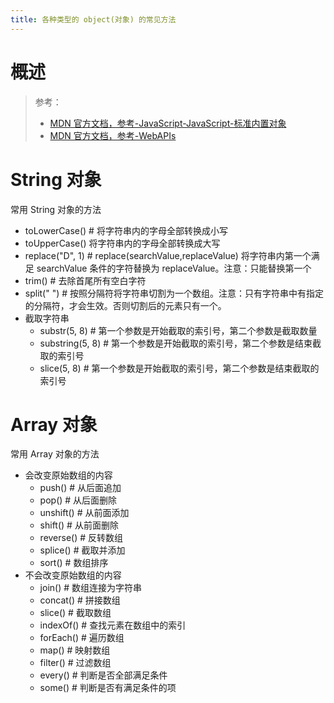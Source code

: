 ```yaml
---
title: 各种类型的 object(对象) 的常见方法
---
```


# 概述

> 参考：
> - [MDN 官方文档，参考-JavaScript-JavaScript-标准内置对象](https://developer.mozilla.org/en-US/docs/Web/JavaScript/Reference/Global_Objects)
> - [MDN 官方文档，参考-WebAPIs](https://developer.mozilla.org/en-US/docs/Web/API)

# String 对象

常用 String 对象的方法

- toLowerCase() # 将字符串内的字母全部转换成小写
- toUpperCase() 将字符串内的字母全部转换成大写
- replace("D", 1) # replace(searchValue,replaceValue) 将字符串内第一个满足 searchValue 条件的字符替换为 replaceValue。注意：只能替换第一个
- trim() # 去除首尾所有空白字符
- split(" ") # 按照分隔符将字符串切割为一个数组。注意：只有字符串中有指定的分隔符，才会生效。否则切割后的元素只有一个。
- 截取字符串
  - substr(5, 8) # 第一个参数是开始截取的索引号，第二个参数是截取数量
  - substring(5, 8) # 第一个参数是开始截取的索引号，第二个参数是结束截取的索引号
  - slice(5, 8) # 第一个参数是开始截取的索引号，第二个参数是结束截取的索引号

# Array 对象

常用 Array 对象的方法

- 会改变原始数组的内容
  - push() # 从后面追加
  - pop() # 从后面删除
  - unshift() # 从前面添加
  - shift() # 从前面删除
  - reverse() # 反转数组
  - splice() # 截取并添加
  - sort() # 数组排序
- 不会改变原始数组的内容
  - join() # 数组连接为字符串
  - concat() # 拼接数组
  - slice() # 截取数组
  - indexOf() # 查找元素在数组中的索引
  - forEach() # 遍历数组
  - map() # 映射数组
  - filter() # 过滤数组
  - every() # 判断是否全部满足条件
  - some() # 判断是否有满足条件的项

